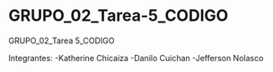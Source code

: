 # GRUPO_02_Tarea-5_CODIGO
GRUPO_02_Tarea 5_CODIGO

Integrantes:
-Katherine Chicaiza
-Danilo Cuichan
-Jefferson Nolasco
